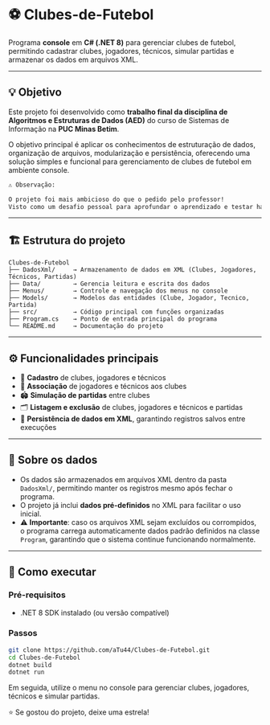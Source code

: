# ⚽ Clubes-de-Futebol

Programa **console** em **C# (.NET 8)** para gerenciar clubes de futebol, permitindo cadastrar clubes, jogadores, técnicos, simular partidas e armazenar os dados em arquivos XML.

---

## 💡 Objetivo

Este projeto foi desenvolvido como **trabalho final da disciplina de Algoritmos e Estruturas de Dados (AED)** do curso de Sistemas de Informação na **PUC Minas Betim**.  

O objetivo principal é aplicar os conhecimentos de estruturação de dados, organização de arquivos, modularização e persistência, oferecendo uma solução simples e funcional para gerenciamento de clubes de futebol em ambiente console.

```bash
⚠️ Observação:

O projeto foi mais ambicioso do que o pedido pelo professor!
Visto como um desafio pessoal para aprofundar o aprendizado e testar habilidades além do requisito mínimo.
```

---

## 🏗️ Estrutura do projeto
```plaintext
Clubes-de-Futebol
├── DadosXml/     → Armazenamento de dados em XML (Clubes, Jogadores, Técnicos, Partidas)
├── Data/         → Gerencia leitura e escrita dos dados
├── Menus/        → Controle e navegação dos menus no console
├── Models/       → Modelos das entidades (Clube, Jogador, Tecnico, Partida)
├── src/          → Código principal com funções organizadas
├── Program.cs    → Ponto de entrada principal do programa
└── README.md     → Documentação do projeto
```
---

## ⚙️ Funcionalidades principais

- 📄 **Cadastro** de clubes, jogadores e técnicos
- 🤝 **Associação** de jogadores e técnicos aos clubes
- 🏟️ **Simulação de partidas** entre clubes
- 🗂️ **Listagem e exclusão** de clubes, jogadores e técnicos e partidas
- 💾 **Persistência de dados em XML**, garantindo registros salvos entre execuções

---

## 💾 Sobre os dados

- Os dados são armazenados em arquivos XML dentro da pasta `DadosXml/`, permitindo manter os registros mesmo após fechar o programa.
- O projeto já inclui **dados pré-definidos** no XML para facilitar o uso inicial.
- ⚠️ **Importante**: caso os arquivos XML sejam excluídos ou corrompidos, o programa carrega automaticamente dados padrão definidos na classe `Program`, garantindo que o sistema continue funcionando normalmente.

---

## 🚀 Como executar

### Pré-requisitos

- .NET 8 SDK instalado (ou versão compatível)

### Passos

```bash
git clone https://github.com/aTu44/Clubes-de-Futebol.git
cd Clubes-de-Futebol
dotnet build
dotnet run

```
Em seguida, utilize o menu no console para gerenciar clubes, jogadores, técnicos e simular partidas.


⭐ Se gostou do projeto, deixe uma estrela!
